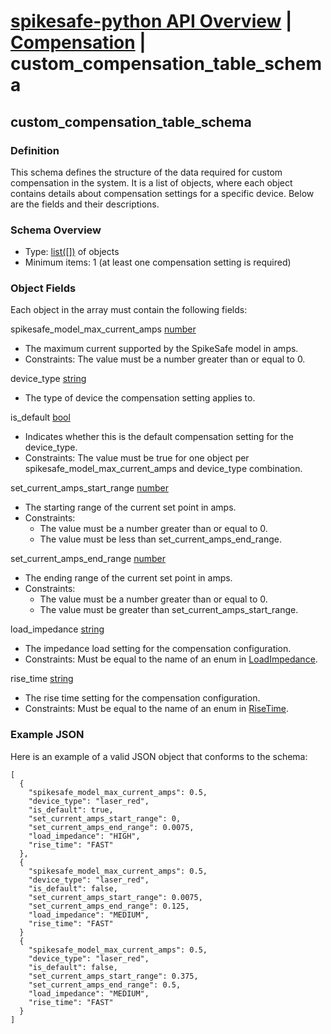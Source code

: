 # [spikesafe-python API Overview](/spikesafe_python_lib_docs/README.md) | [Compensation](/spikesafe_python_lib_docs/Compensation/README.md) | custom_compensation_table_schema

## custom_compensation_table_schema

### Definition
This schema defines the structure of the data required for custom compensation in the system. It is a list of objects, where each object contains details about compensation settings for a specific device. Below are the fields and their descriptions.

### Schema Overview
- Type: [list([])](https://docs.python.org/3/library/stdtypes.html#list) of objects
- Minimum items: 1 (at least one compensation setting is required)

### Object Fields
Each object in the array must contain the following fields:

spikesafe_model_max_current_amps [number](https://json-schema.org/understanding-json-schema/reference/numeric#number)  
- The maximum current supported by the SpikeSafe model in amps.  
- Constraints: The value must be a number greater than or equal to 0.

device_type [string](https://docs.python.org/3/library/string.html)  
- The type of device the compensation setting applies to.

is_default [bool](https://docs.python.org/3/library/stdtypes.html#boolean-values)  
- Indicates whether this is the default compensation setting for the device_type.  
- Constraints: The value must be true for one object per spikesafe_model_max_current_amps and device_type combination.

set_current_amps_start_range [number](https://json-schema.org/understanding-json-schema/reference/numeric#number)  
- The starting range of the current set point in amps.  
- Constraints:
  - The value must be a number greater than or equal to 0.
  - The value must be less than set_current_amps_end_range.

set_current_amps_end_range [number](https://json-schema.org/understanding-json-schema/reference/numeric#number)  
- The ending range of the current set point in amps.  
- Constraints:
  - The value must be a number greater than or equal to 0.
  - The value must be greater than set_current_amps_start_range.

load_impedance [string](https://docs.python.org/3/library/string.html)  
- The impedance load setting for the compensation configuration.  
- Constraints: Must be equal to the name of an enum in [LoadImpedance](/spikesafe_python_lib_docs/SpikeSafeEnums/LoadImpedance/README.md).

rise_time [string](https://docs.python.org/3/library/string.html)  
- The rise time setting for the compensation configuration.  
- Constraints: Must be equal to the name of an enum in [RiseTime](/spikesafe_python_lib_docs/SpikeSafeEnums/RiseTime/README.md).

### Example JSON
Here is an example of a valid JSON object that conforms to the schema:

```
[
  {
    "spikesafe_model_max_current_amps": 0.5,
    "device_type": "laser_red",
    "is_default": true,
    "set_current_amps_start_range": 0,
    "set_current_amps_end_range": 0.0075,
    "load_impedance": "HIGH",
    "rise_time": "FAST"
  },
  {
    "spikesafe_model_max_current_amps": 0.5,
    "device_type": "laser_red",
    "is_default": false,
    "set_current_amps_start_range": 0.0075,
    "set_current_amps_end_range": 0.125,
    "load_impedance": "MEDIUM",
    "rise_time": "FAST"
  } 
  {
    "spikesafe_model_max_current_amps": 0.5,
    "device_type": "laser_red",
    "is_default": false,
    "set_current_amps_start_range": 0.375,
    "set_current_amps_end_range": 0.5,
    "load_impedance": "MEDIUM",
    "rise_time": "FAST"
  }
]
```